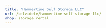 ```yaml
---
title: "Hammertime Self Storage LLC"
url: /belvidete/hammertime-self-storage-llc/
shop: storage rental
---
```

